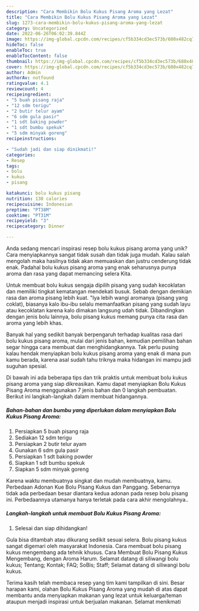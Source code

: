 ```yaml
---
description: "Cara Membikin Bolu Kukus Pisang Aroma yang Lezat"
title: "Cara Membikin Bolu Kukus Pisang Aroma yang Lezat"
slug: 1273-cara-membikin-bolu-kukus-pisang-aroma-yang-lezat
category: Uncategorized
date: 2022-06-26T06:02:39.844Z
image: https://img-global.cpcdn.com/recipes/cf5b334cd3ec573b/680x482cq70/bolu-kukus-pisang-aroma-foto-resep-utama.jpg
hideToc: false
enableToc: true
enableTocContent: false
thumbnail: https://img-global.cpcdn.com/recipes/cf5b334cd3ec573b/680x482cq70/bolu-kukus-pisang-aroma-foto-resep-utama.jpg
cover: https://img-global.cpcdn.com/recipes/cf5b334cd3ec573b/680x482cq70/bolu-kukus-pisang-aroma-foto-resep-utama.jpg
author: Admin
authorAv: notfound
ratingvalue: 4.1
reviewcount: 4
recipeingredient:
- "5 buah pisang raja"
- "12 sdm terigu"
- "2 butir telur ayam"
- "6 sdm gula pasir"
- "1 sdt baking powder"
- "1 sdt bumbu spekuk"
- "5 sdm minyak goreng"
recipeinstructions:

- "Sudah jadi dan siap dinikmati!"
categories:
- Resep
tags:
- bolu
- kukus
- pisang

katakunci: bolu kukus pisang 
nutrition: 138 calories
recipecuisine: Indonesian
preptime: "PT38M"
cooktime: "PT31M"
recipeyield: "3"
recipecategory: Dinner

---
```





Anda sedang mencari inspirasi resep bolu kukus pisang aroma yang unik? Cara menyiapkannya sangat tidak susah dan tidak juga mudah. Kalau salah mengolah maka hasilnya tidak akan memuaskan dan justru cenderung tidak enak. Padahal bolu kukus pisang aroma yang enak seharusnya punya aroma dan rasa yang dapat memancing selera Kita.





Untuk membuat bolu kukus sengaja dipilih pisang yang sudah kecoklatan dan memiliki tingkat kematangan mendekati busuk. Sebab dengan demikian rasa dan aroma pisang lebih kuat. &#34;Iya lebih wangi aromanya (pisang yang coklat), biasanya kalo ibu-ibu selalu memanfaatkan pisang yang sudah layu atau kecoklatan karena kalo dimakan langsung udah tidak. Dibandingkan dengan jenis bolu lainnya, bolu pisang kukus memang punya cita rasa dan aroma yang lebih khas.

Banyak hal yang sedikit banyak berpengaruh terhadap kualitas rasa dari bolu kukus pisang aroma, mulai dari jenis bahan, kemudian pemilihan bahan segar hingga cara membuat dan menghidangkannya. Tak perlu pusing kalau hendak menyiapkan bolu kukus pisang aroma yang enak di mana pun kamu berada, karena asal sudah tahu triknya maka hidangan ini mampu jadi suguhan spesial.






Di bawah ini ada beberapa tips dan trik praktis untuk membuat bolu kukus pisang aroma yang siap dikreasikan. Kamu dapat menyiapkan Bolu Kukus Pisang Aroma menggunakan 7 jenis bahan dan 0 langkah pembuatan. Berikut ini langkah-langkah dalam membuat hidangannya.

<!--inarticleads1-->

##### Bahan-bahan dan bumbu yang diperlukan dalam menyiapkan Bolu Kukus Pisang Aroma:

1. Persiapkan 5 buah pisang raja
1. Sediakan 12 sdm terigu
1. Persiapkan 2 butir telur ayam
1. Gunakan 6 sdm gula pasir
1. Persiapkan 1 sdt baking powder
1. Siapkan 1 sdt bumbu spekuk
1. Siapkan 5 sdm minyak goreng


Karena waktu membuatnya singkat dan mudah membuatnya, kamu. Perbedaan Adonan Kue Bolu Pisang Kukus dan Panggang. Sebenarnya tidak ada perbedaan besar diantara kedua adonan pada resep bolu pisang ini. Perbedaannya utamanya hanya terletak pada cara akhir mengolahnya.. 

<!--inarticleads2-->

##### Langkah-langkah untuk membuat Bolu Kukus Pisang Aroma:


1. Selesai dan siap dihidangkan!

Gula bisa ditambah atau dikurang sedikit sesuai selera. Bolu pisang kukus sangat digemari oleh masyarakat Indonesia. Cara membuat bolu pisang kukus mengembang ada tehnik khusus. Cara Membuat Bolu Pisang Kukus Mengembang, dengan Aroma Harum. Selamat datang di siliwangi bolu kukus; Tentang; Kontak; FAQ; SoBis; Staff; Selamat datang di siliwangi bolu kukus. 

Terima kasih telah membaca resep yang tim kami tampilkan di sini. Besar harapan kami, olahan Bolu Kukus Pisang Aroma yang mudah di atas dapat membantu anda menyiapkan makanan yang lezat untuk keluarga/teman ataupun menjadi inspirasi untuk berjualan makanan. Selamat menikmati

